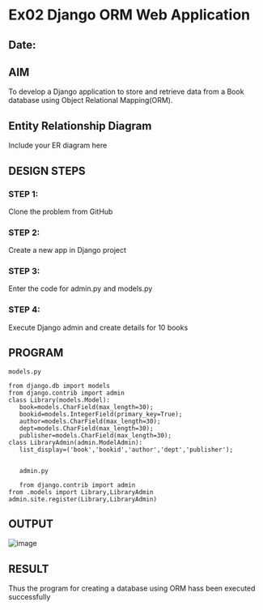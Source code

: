 # Ex02 Django ORM Web Application
## Date: 

## AIM
To develop a Django application to store and retrieve data from a Book database using Object Relational Mapping(ORM).

## Entity Relationship Diagram

Include your ER diagram here

## DESIGN STEPS

### STEP 1:
Clone the problem from GitHub

### STEP 2:
Create a new app in Django project

### STEP 3:
Enter the code for admin.py and models.py

### STEP 4:
Execute Django admin and create details for 10 books

## PROGRAM

```
models.py

from django.db import models
from django.contrib import admin
class Library(models.Model):
   book=models.CharField(max_length=30);
   bookid=models.IntegerField(primary_key=True);
   author=models.CharField(max_length=30);
   dept=models.CharField(max_length=30);
   publisher=models.CharField(max_length=30);
class LibraryAdmin(admin.ModelAdmin):
   list_display=('book','bookid','author','dept','publisher');


   admin.py

   from django.contrib import admin
from .models import Library,LibraryAdmin
admin.site.register(Library,LibraryAdmin)                                                                                   
```

## OUTPUT

![image](https://github.com/Narasimhan05/ORM/assets/132819871/1acd1a6b-559a-4095-8946-8727a9e4548e)


## RESULT
Thus the program for creating a database using ORM hass been executed successfully
